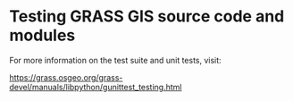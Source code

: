 # Testing GRASS GIS source code and modules

For more information on the test suite and unit tests, visit:

<https://grass.osgeo.org/grass-devel/manuals/libpython/gunittest_testing.html>
